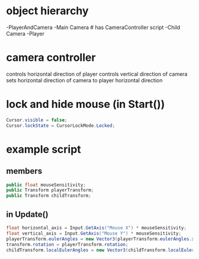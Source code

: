 # object hierarchy
-PlayerAndCamera
	-Main Camera # has CameraController script
		-Child Camera
	-Player

# camera controller
controls horizontal direction of player
controls vertical direction of camera
sets horizontal direction of camera to player horizontal direction

# lock and hide mouse (in Start())
```csharp
Cursor.visible = false;
Cursor.lockState = CursorLockMode.Locked;
```

# example script
## members
```csharp
public float mouseSensitivity;
public Transform playerTransform;
public Transform childTransform;
```

## in Update()
```csharp
float horizontal_axis = Input.GetAxis("Mouse X") * mouseSensitivity;
float vertical_axis = Input.GetAxis("Mouse Y") * mouseSensitivity;
playerTransform.eulerAngles = new Vector3(playerTransform.eulerAngles.x, playerTransform.eulerAngles.y + horizontal_axis, 0);
transform.rotation = playerTransform.rotation;
childTransform.localEulerAngles = new Vector3(childTransform.localEulerAngles.x - vertical_axis, childTransform.localEulerAngles.y, 0);
```
